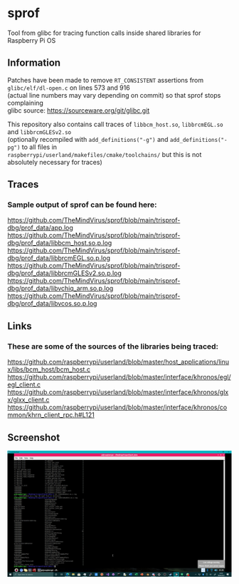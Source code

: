 # sprof
Tool from glibc for tracing function calls inside shared libraries for Raspberry Pi OS

## Information
Patches have been made to remove `RT_CONSISTENT` assertions from `glibc/elf/dl-open.c` on lines 573 and 916 \
(actual line numbers may vary depending on commit) so that sprof stops complaining \
glibc source: https://sourceware.org/git/glibc.git

This repository also contains call traces of `libbcm_host.so`, `libbrcmEGL.so` and `libbrcmGLESv2.so` \
(optionally recompiled with `add_definitions("-g")` and `add_definitions("-pg")` to all files in \
`raspberrypi/userland/makefiles/cmake/toolchains/` but this is not absolutely necessary for traces)

## Traces
### Sample output of sprof can be found here:
https://github.com/TheMindVirus/sprof/blob/main/trisprof-dbg/prof_data/app.log \
https://github.com/TheMindVirus/sprof/blob/main/trisprof-dbg/prof_data/libbcm_host.so.p.log \
https://github.com/TheMindVirus/sprof/blob/main/trisprof-dbg/prof_data/libbrcmEGL.so.p.log \
https://github.com/TheMindVirus/sprof/blob/main/trisprof-dbg/prof_data/libbrcmGLESv2.so.p.log \
https://github.com/TheMindVirus/sprof/blob/main/trisprof-dbg/prof_data/libvchiq_arm.so.p.log \
https://github.com/TheMindVirus/sprof/blob/main/trisprof-dbg/prof_data/libvcos.so.p.log

## Links
### These are some of the sources of the libraries being traced:
https://github.com/raspberrypi/userland/blob/master/host_applications/linux/libs/bcm_host/bcm_host.c \
https://github.com/raspberrypi/userland/blob/master/interface/khronos/egl/egl_client.c \
https://github.com/raspberrypi/userland/blob/master/interface/khronos/glxx/glxx_client.c \
https://github.com/raspberrypi/userland/blob/master/interface/khronos/common/khrn_client_rpc.h#L121

## Screenshot
![glcalls](https://github.com/TheMindVirus/sprof/blob/main/glcalls.png)

